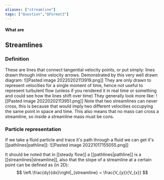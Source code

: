 ```yaml
---
aliases: ["streamline"]
tags: ["Question","QFormat3"]
---
```


#### What are
## Streamlines
### Definition
These are lines that connect tangential velocity points, or put simply: lines drawn through inline velocity arrows.
Demonstrated by this very well drawn diagram:
![[Pasted image 20220202113919.png]]
They are only drawn to represent velocities for a single moment of time, hence not useful to represent turbulent flow (unless if you rendered it in real time or something and could see how the lines shift over time)
They generally look more like:
![[Pasted image 20220202113951.png]]
Note that two streamlines can never cross, this is because that would imply two different velocities occupying the same point in space and time. This also means that no mass can cross a streamline, so inside a streamline mass must be cons.

### Particle representation
If we take a fluid particle and trace it's path through a fluid we can get it's [[pathlines|pathline]]:
![[Pasted image 20221017155055.png]]

It should be noted that in [[steady flow]] a [[pathlines|pathline]] is a [[streamlines|streamline]], also that the slope of a streamline at a certain point can be defined as (in 2D):
$$ \left.\frac{dy}{dx}\right|_{streamline} = \frac{V_{y}}{V_{x}} $$